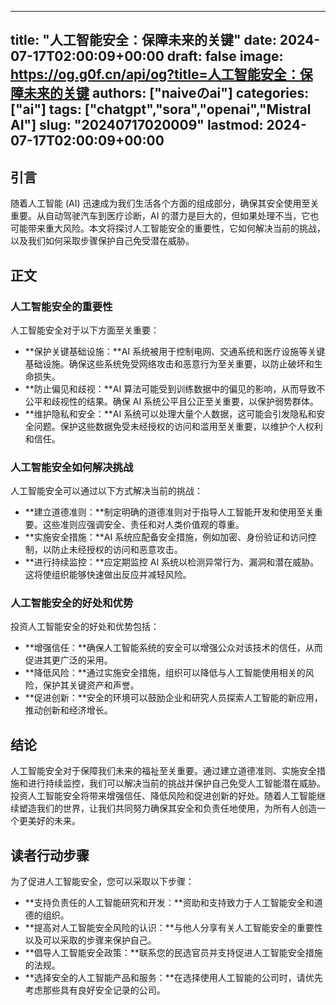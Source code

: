 
---
title: "人工智能安全：保障未来的关键"
date: 2024-07-17T02:00:09+00:00
draft: false
image: https://og.g0f.cn/api/og?title=人工智能安全：保障未来的关键
authors: ["naiveのai"]
categories: ["ai"]
tags: ["chatgpt","sora","openai","Mistral AI"]
slug: "20240717020009"
lastmod: 2024-07-17T02:00:09+00:00
---
## 引言

随着人工智能 (AI) 迅速成为我们生活各个方面的组成部分，确保其安全使用至关重要。从自动驾驶汽车到医疗诊断，AI 的潜力是巨大的，但如果处理不当，它也可能带来重大风险。本文将探讨人工智能安全的重要性，它如何解决当前的挑战，以及我们如何采取步骤保护自己免受潜在威胁。

## 正文

### 人工智能安全的重要性

人工智能安全对于以下方面至关重要：

- **保护关键基础设施：**AI 系统被用于控制电网、交通系统和医疗设施等关键基础设施。确保这些系统免受网络攻击和恶意行为至关重要，以防止破坏和生命损失。
- **防止偏见和歧视：**AI 算法可能受到训练数据中的偏见的影响，从而导致不公平和歧视性的结果。确保 AI 系统公平且公正至关重要，以保护弱势群体。
- **维护隐私和安全：**AI 系统可以处理大量个人数据，这可能会引发隐私和安全问题。保护这些数据免受未经授权的访问和滥用至关重要，以维护个人权利和信任。

### 人工智能安全如何解决挑战

人工智能安全可以通过以下方式解决当前的挑战：

- **建立道德准则：**制定明确的道德准则对于指导人工智能开发和使用至关重要。这些准则应强调安全、责任和对人类价值观的尊重。
- **实施安全措施：**AI 系统应配备安全措施，例如加密、身份验证和访问控制，以防止未经授权的访问和恶意攻击。
- **进行持续监控：**应定期监控 AI 系统以检测异常行为、漏洞和潜在威胁。这将使组织能够快速做出反应并减轻风险。

### 人工智能安全的好处和优势

投资人工智能安全的好处和优势包括：

- **增强信任：**确保人工智能系统的安全可以增强公众对该技术的信任，从而促进其更广泛的采用。
- **降低风险：**通过实施安全措施，组织可以降低与人工智能使用相关的风险，保护其关键资产和声誉。
- **促进创新：**安全的环境可以鼓励企业和研究人员探索人工智能的新应用，推动创新和经济增长。

## 结论

人工智能安全对于保障我们未来的福祉至关重要。通过建立道德准则、实施安全措施和进行持续监控，我们可以解决当前的挑战并保护自己免受人工智能潜在威胁。投资人工智能安全将带来增强信任、降低风险和促进创新的好处。随着人工智能继续塑造我们的世界，让我们共同努力确保其安全和负责任地使用，为所有人创造一个更美好的未来。

## 读者行动步骤

为了促进人工智能安全，您可以采取以下步骤：

- **支持负责任的人工智能研究和开发：**资助和支持致力于人工智能安全和道德的组织。
- **提高对人工智能安全风险的认识：**与他人分享有关人工智能安全的重要性以及可以采取的步骤来保护自己。
- **倡导人工智能安全政策：**联系您的民选官员并支持促进人工智能安全措施的法规。
- **选择安全的人工智能产品和服务：**在选择使用人工智能的公司时，请优先考虑那些具有良好安全记录的公司。